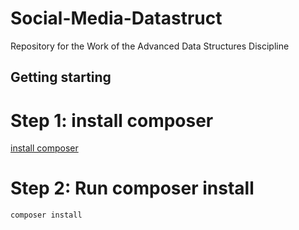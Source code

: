 # Social-Media-Datastruct
Repository for the Work of the Advanced Data Structures Discipline

## Getting starting

# Step 1: install composer 
[install composer](https://getcomposer.org/)

# Step 2: Run composer install
```bash
composer install
```
